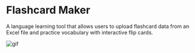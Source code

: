 # Flashcard Maker

A language learning tool that allows users to upload flashcard data from an Excel file and practice vocabulary with interactive flip cards.

![gif](https://github.com/emel-kayaci/flashcard-maker/assets/43893190/7e744277-34a9-4963-9ff6-8891821d2949)
